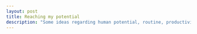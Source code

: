 ```yaml
---
layout: post
title: Reaching my potential
description: "Some ideas regarding human potential, routine, productivity, leadership and overall my personal life at this stage"
---
```



